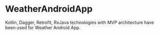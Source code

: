 # WeatherAndroidApp
Kotlin, Dagger, Retrofit, RxJava technologies with 
MVP architecture have been used for Weather Android App.


